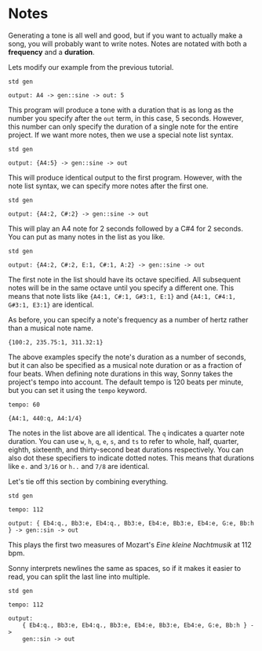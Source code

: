 # Notes

Generating a tone is all well and good, but if you want to actually make a song, you will probably want to write notes. Notes are notated with both a **frequency** and a **duration**.

Lets modify our example from the previous tutorial.

```
std gen

output: A4 -> gen::sine -> out: 5
```

This program will produce a tone with a duration that is as long as the number you specify after the `out` term, in this case, 5 seconds. However, this number can only specify the duration of a single note for the entire project. If we want more notes, then we use a special note list syntax.

```
std gen

output: {A4:5} -> gen::sine -> out
```

This will produce identical output to the first program. However, with the note list syntax, we can specify more notes after the first one.

```
std gen

output: {A4:2, C#:2} -> gen::sine -> out
```

This will play an A4 note for 2 seconds followed by a C#4 for 2 seconds. You can put as many notes in the list as you like.

```
std gen

output: {A4:2, C#:2, E:1, C#:1, A:2} -> gen::sine -> out
```

The first note in the list should have its octave specified. All subsequent notes will be in the same octave until you specify a different one. This means that note lists like `{A4:1, C#:1, G#3:1, E:1}` and `{A4:1, C#4:1, G#3:1, E3:1}` are identical.

As before, you can specify a note's frequency as a number of hertz rather than a musical note name.

```
{100:2, 235.75:1, 311.32:1}
```

The above examples specify the note's duration as a number of seconds, but it can also be specified as a musical note duration or as a fraction of four beats. When defining note durations in this way, Sonny takes the project's tempo into account. The default tempo is 120 beats per minute, but you can set it using the `tempo` keyword.

```
tempo: 60

{A4:1, 440:q, A4:1/4}
```

The notes in the list above are all identical. The `q` indicates a quarter note duration. You can use `w`, `h`, `q`, `e`, `s`, and `ts` to refer to whole, half, quarter, eighth, sixteenth, and thirty-second beat durations respectively. You can also dot these specifiers to indicate dotted notes. This means that durations like `e.` and `3/16` or `h..` and `7/8` are identical.

Let's tie off this section by combining everything.

```
std gen

tempo: 112

output: { Eb4:q., Bb3:e, Eb4:q., Bb3:e, Eb4:e, Bb3:e, Eb4:e, G:e, Bb:h } -> gen::sin -> out
```

This plays the first two measures of Mozart's *Eine kleine Nachtmusik* at 112 bpm.

Sonny interprets newlines the same as spaces, so if it makes it easier to read, you can split the last line into multiple.

```
std gen

tempo: 112

output:
    { Eb4:q., Bb3:e, Eb4:q., Bb3:e, Eb4:e, Bb3:e, Eb4:e, G:e, Bb:h } ->
    gen::sin -> out
```
